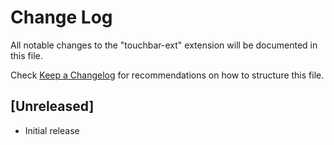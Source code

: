 # Change Log

All notable changes to the "touchbar-ext" extension will be documented in this file.

Check [Keep a Changelog](http://keepachangelog.com/) for recommendations on how to structure this file.

## [Unreleased]

- Initial release